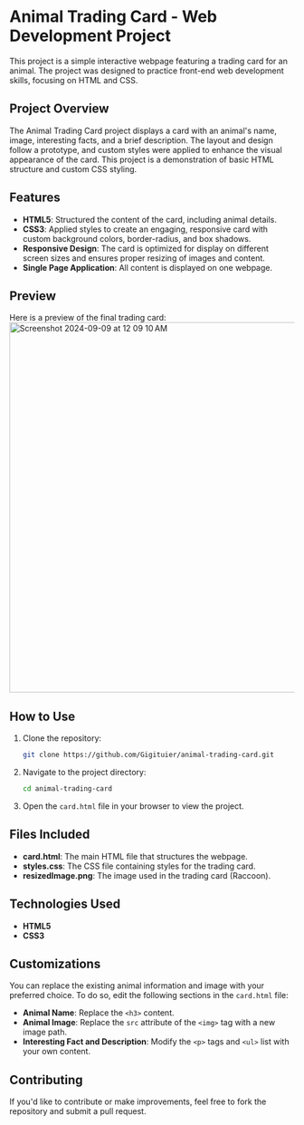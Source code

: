 # Animal Trading Card - Web Development Project

This project is a simple interactive webpage featuring a trading card for an animal. The project was designed to practice front-end web development skills, focusing on HTML and CSS.

## Project Overview

The Animal Trading Card project displays a card with an animal's name, image, interesting facts, and a brief description. The layout and design follow a prototype, and custom styles were applied to enhance the visual appearance of the card. This project is a demonstration of basic HTML structure and custom CSS styling.

## Features

- **HTML5**: Structured the content of the card, including animal details.
- **CSS3**: Applied styles to create an engaging, responsive card with custom background colors, border-radius, and box shadows.
- **Responsive Design**: The card is optimized for display on different screen sizes and ensures proper resizing of images and content.
- **Single Page Application**: All content is displayed on one webpage.

## Preview

Here is a preview of the final trading card:
<img width="654" alt="Screenshot 2024-09-09 at 12 09 10 AM" src="https://github.com/user-attachments/assets/6fc8eff6-8f16-45b2-8b4f-46768d1c053f">



## How to Use

1. Clone the repository:
    ```bash
    git clone https://github.com/Gigituier/animal-trading-card.git
    ```

2. Navigate to the project directory:
    ```bash
    cd animal-trading-card
    ```

3. Open the `card.html` file in your browser to view the project.

## Files Included

- **card.html**: The main HTML file that structures the webpage.
- **styles.css**: The CSS file containing styles for the trading card.
- **resizedImage.png**: The image used in the trading card (Raccoon).

## Technologies Used

- **HTML5**
- **CSS3**

## Customizations

You can replace the existing animal information and image with your preferred choice. To do so, edit the following sections in the `card.html` file:
- **Animal Name**: Replace the `<h3>` content.
- **Animal Image**: Replace the `src` attribute of the `<img>` tag with a new image path.
- **Interesting Fact and Description**: Modify the `<p>` tags and `<ul>` list with your own content.

## Contributing

If you'd like to contribute or make improvements, feel free to fork the repository and submit a pull request.

